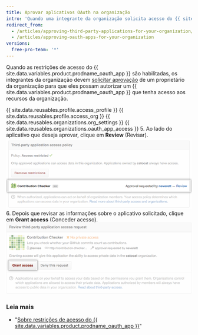```yaml
---
title: Aprovar aplicativos OAuth na organização
intro: 'Quando uma integrante da organização solicita acesso do {{ site.data.variables.product.prodname_oauth_app }} aos recursos da organização, os proprietários da organização podem aprová-la ou negá-la.'
redirect_from:
  - /articles/approving-third-party-applications-for-your-organization/
  - /articles/approving-oauth-apps-for-your-organization
versions:
  free-pro-team: '*'
---
```


Quando as restrições de acesso do {{ site.data.variables.product.prodname_oauth_app }} são habilitadas, os integrantes da organização devem [solicitar aprovação](/articles/requesting-organization-approval-for-oauth-apps) de um proprietário da organização para que eles possam autorizar um {{ site.data.variables.product.prodname_oauth_app }} que tenha acesso aos recursos da organização.

{{ site.data.reusables.profile.access_profile }}
{{ site.data.reusables.profile.access_org }}
{{ site.data.reusables.organizations.org_settings }}
{{ site.data.reusables.organizations.oauth_app_access }}
5. Ao lado do aplicativo que deseja aprovar, clique em **Review** (Revisar). ![Link de solicitação de revisão](/assets/images/help/settings/settings-third-party-approve-review.png)
6. Depois que revisar as informações sobre o aplicativo solicitado, clique em **Grant access** (Conceder acesso). ![Botão Grant access (Conceder acesso)](/assets/images/help/settings/settings-third-party-approve-grant.png)

### Leia mais

- "[Sobre restrições de acesso do {{ site.data.variables.product.prodname_oauth_app }}](/articles/about-oauth-app-access-restrictions)"
